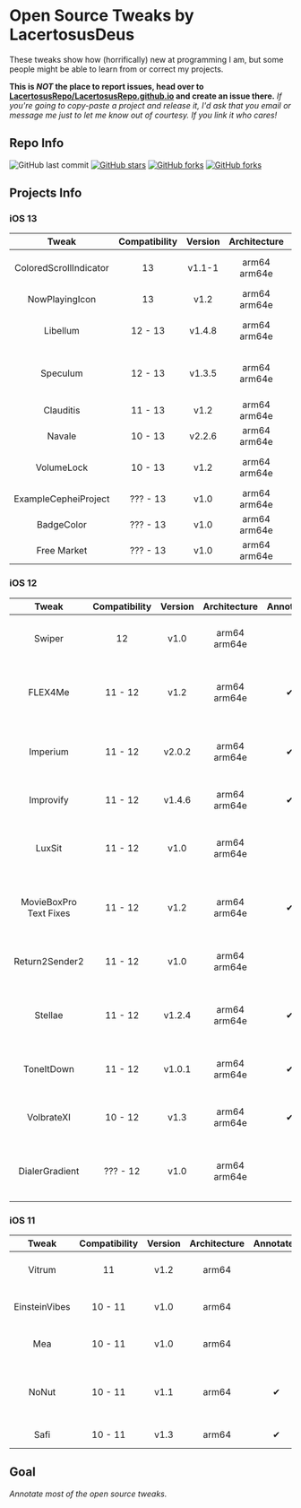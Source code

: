 # Open Source Tweaks by LacertosusDeus

These tweaks show how (horrifically) new at programming I am, but some people might be able to learn from or correct my projects.

**This is *NOT* the place to report issues, head over to [LacertosusRepo/LacertosusRepo.github.io](https://github.com/LacertosusRepo/LacertosusRepo.github.io) and create an issue there.** *If you're going to copy-paste a project and release it, I'd ask that you email or message me just to let me know out of courtesy. If you link it who cares!*


## Repo Info

![GitHub last commit](https://img.shields.io/github/last-commit/LacertosusRepo/Open-Source-Tweaks.svg?style=for-the-badge)
[![GitHub stars](https://img.shields.io/github/stars/LacertosusRepo/Open-Source-Tweaks.svg?style=for-the-badge)](https://github.com/LacertosusRepo/Open-Source-Tweaks/stargazers)
[![GitHub forks](https://img.shields.io/github/forks/LacertosusRepo/Open-Source-Tweaks.svg?style=for-the-badge)](https://github.com/LacertosusRepo/Open-Source-Tweaks/network)
[![GitHub forks](https://img.shields.io/github/license/LacertosusRepo/Open-Source-Tweaks.svg?style=for-the-badge)](https://github.com/LacertosusRepo/Open-Source-Tweaks/license)


## Projects Info
### iOS 13
| Tweak |  Compatibility | Version | Architecture | Annotated | Description |
| :-----: | :-----------------: | :-------: | :------------: | :---------: | :-----------: |
| ColoredScrollIndicator | 13 | v1.1-1 | arm64 arm64e | | Color the scroll indicator with a gradient |
| NowPlayingIcon | 13 | v1.2 | arm64 arm64e | | Replace now playing app icon with album art |
| Libellum | 12 - 13 | v1.4.8 | arm64 arm64e | ✔ | Notepad on lockscreen/notifications view |
| Speculum | 12 - 13 | v1.3.5 | arm64 arm64e | | Customizable lockscreen time, date, and weather information |
| Clauditis | 11 - 13 | v1.2 | arm64 arm64e | ✔ | Double tap homescreen to lock device |
| Navale | 10 - 13 | v2.2.6 | arm64 arm64e | | Gradient dock background |
| VolumeLock | 10 - 13 | v1.2 | arm64 arm64e | | Lock volume changing by pressing both volume buttons down |
| ExampleCepheiProject | ??? - 13 | v1.0 | arm64 arm64e | ✔ | Example project that uses Cephei |
| BadgeColor | ??? - 13 | v1.0 | arm64 arm64e | | Small tweak to color notification badges |
| Free Market | ??? - 13 | v1.0 | arm64 arm64e | | Change "Get" to "Free" in the Appstore |

### iOS 12
| Tweak |  Compatibility | Version | Architecture | Annotated | Description |
| :-----: | :-----------------: | :-------: | :------------: | :---------: | :-----------: |
| Swiper | 12 | v1.0 | arm64 arm64e | | Music control swipes on the dock |
| FLEX4Me | 11 - 12 | v1.2 | arm64 arm64e | ✔ | Force touch status bar to show/hide flex |
| Imperium | 11 - 12 | v2.0.2 | arm64 arm64e | ✔ | Music gestures in the now playing widget |
| Improvify | 11 - 12 | v1.4.6 | arm64 arm64e | ✔ | Improved Spotify features |
| LuxSit | 11 - 12 | v1.0 | arm64 arm64e | | URL shortcuts in the spotlight search |
| MovieBoxPro Text Fixes | 11 - 12 | v1.2 | arm64 arm64e | ✔ | Fix broken English translations in MovieBox |
| Return2Sender2 | 11 - 12 | v1.0 | arm64 arm64e | | Return button to send (buggy) |
| Stellae | 11 - 12 | v1.2.4 | arm64 arm64e | ✔ | Get random daily wallpaper from a subreddit |
| ToneItDown | 11 - 12 | v1.0.1 | arm64 arm64e | ✔ | Mute tones when previewing them |
| VolbrateXI | 10 - 12 | v1.3 | arm64 arm64e | ✔ | Vibrate volume button interactions |
| DialerGradient | ??? - 12 | v1.0 | arm64 arm64e | | Add gradient to dialer screen in Phone app |

### iOS 11
| Tweak |  Compatibility | Version | Architecture | Annotated | Description |
| :-----: | :-----------------: | :-------: | :------------: | :---------: | :-----------: |
| Vitrum | 11 | v1.2 | arm64 | | Control center customization |
| EinsteinVibes | 10 - 11 | v1.0 | arm64 | | Vibrate calculator buttons |
| Mea | 10 - 11 | v1.0 | arm64 | | Hide security codes on the lockscreen |
| NoNut | 10 - 11 | v1.1 | arm64 | ✔ | Popup notification when opening incognito tab |
| Safi | 10 - 11 | v1.3 | arm64 | ✔ | Simple folder customization |

## Goal

*Annotate most of the open source tweaks.*
